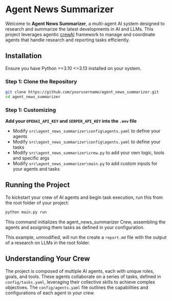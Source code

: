 # Agent News Summarizer

Welcome to **Agent News Summarizer**, a multi-agent AI system designed to research and summarize the latest developments in AI and LLMs. 
This project leverages agentic [crewAI](https://crewai.com) framework to manage and coordinate agents that handle research and reporting tasks efficiently.

## Installation

Ensure you have Python >=3.10 <=3.13 installed on your system.

### Step 1: Clone the Repository

```bash
git clone https://github.com/yourusername/agent_news_summarizer.git
cd agent_news_summarizer 
```

### Step 1: Customizing

**Add your `OPENAI_API_KEY` and `SERPER_API_KEY` into the `.env` file**

- Modify `src\agent_news_summarizer\config\agents.yaml` to define your agents
- Modify `src\agent_news_summarizer\config\agents.yaml` to define your tasks
- Modify `src\agent_news_summarizer\crew.py` to add your own logic, tools and specific args
- Modify `src\agent_news_summarizer\main.py` to add custom inputs for your agents and tasks

## Running the Project

To kickstart your crew of AI agents and begin task execution, run this from the root folder of your project:

```bash
python main.py run
```

This command initializes the agent_news_summarizer Crew, assembling the agents and assigning them tasks as defined in your configuration.

This example, unmodified, will run the create a `report.md` file with the output of a research on LLMs in the root folder.

## Understanding Your Crew

The project is composed of multiple AI agents, each with unique roles, goals, and tools. 
These agents collaborate on a series of tasks, defined in `config/tasks.yaml`, 
leveraging their collective skills to achieve complex objectives. The `config/agents.yaml` file outlines the capabilities and configurations of each agent in your crew.

